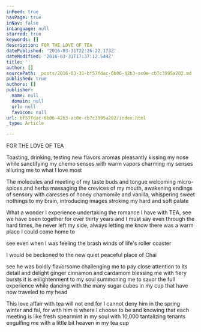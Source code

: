 ```yaml
---
inFeed: true
hasPage: true
inNav: false
inLanguage: null
starred: true
keywords: []
description: FOR THE LOVE OF TEA
datePublished: '2016-03-31T22:26:22.173Z'
dateModified: '2016-03-31T17:37:12.544Z'
title: ''
author: []
sourcePath: _posts/2016-03-31-bf57fdac-6b06-42b3-ac0e-cb7c3995a202.md
published: true
authors: []
publisher:
  name: null
  domain: null
  url: null
  favicon: null
url: bf57fdac-6b06-42b3-ac0e-cb7c3995a202/index.html
_type: Article

---
```

FOR THE LOVE OF TEA

Toasting, drinking, testing new flavors aromas pleasantly
kissing my nose while sanctifying my chemo senses with warm vapors charming my
senses alluring me to what I love most

The molecules and meeting of my taste buds and tongue welcoming
micro-spices and herbs massaging the crevices of my mouth, awakening endings of
sensory with caresses of honey chamomile and vanilla, whispering sweet nothings
to my brain, introducing images stroking my hard and soft palate

What a wonder I experience undertaking the romance I have with
TEA, see we have been together for over thirty years and I must say even
through the hard times, he never left my side, always letting me know there was
a warm place I could come home to

see even when I was feeling the brash winds of life's roller coaster

I would be beckoned to the new quiet peaceful place of Chai 

see he was boldly flavorsome challenging me to pay close attention to its
detail and delight ginger cinnamon and cardamom blessing me with fiery bursts
it is enlightenment to my soul summoning me to savor the full experience while
dancing with the many sugar cubes in my cup that have now traveled to my head

This love affair with tea will not end for I cannot deny him in
the spring winter and fal, for with him is where I choose to be and knowing
that each meeting is like fresh spearmint in my soul with 10,000 tantalizing
tenants engulfing me with a little bit heaven in my tea cup